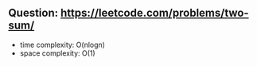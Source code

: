 ## Question: https://leetcode.com/problems/two-sum/

* time complexity: O(nlogn)
* space complexity: O(1)